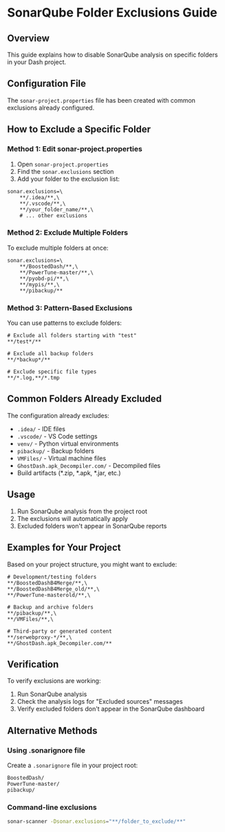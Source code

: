# SonarQube Folder Exclusions Guide

## Overview
This guide explains how to disable SonarQube analysis on specific folders in your Dash project.

## Configuration File
The `sonar-project.properties` file has been created with common exclusions already configured.

## How to Exclude a Specific Folder

### Method 1: Edit sonar-project.properties
1. Open `sonar-project.properties`
2. Find the `sonar.exclusions` section
3. Add your folder to the exclusion list:

```properties
sonar.exclusions=\
    **/.idea/**,\
    **/.vscode/**,\
    **/your_folder_name/**,\
    # ... other exclusions
```

### Method 2: Exclude Multiple Folders
To exclude multiple folders at once:

```properties
sonar.exclusions=\
    **/BoostedDash/**,\
    **/PowerTune-master/**,\
    **/pyobd-pi/**,\
    **/mypis/**,\
    **/pibackup/**
```

### Method 3: Pattern-Based Exclusions
You can use patterns to exclude folders:

```properties
# Exclude all folders starting with "test"
**/test*/**

# Exclude all backup folders
**/*backup*/**

# Exclude specific file types
**/*.log,**/*.tmp
```

## Common Folders Already Excluded
The configuration already excludes:
- `.idea/` - IDE files
- `.vscode/` - VS Code settings
- `venv/` - Python virtual environments
- `pibackup/` - Backup folders
- `VMFiles/` - Virtual machine files
- `GhostDash.apk_Decompiler.com/` - Decompiled files
- Build artifacts (*.zip, *.apk, *.jar, etc.)

## Usage
1. Run SonarQube analysis from the project root
2. The exclusions will automatically apply
3. Excluded folders won't appear in SonarQube reports

## Examples for Your Project
Based on your project structure, you might want to exclude:

```properties
# Development/testing folders
**/BoostedDashB4Merge/**,\
**/BoostedDashB4Merge_old/**,\
**/PowerTune-masterold/**,\

# Backup and archive folders
**/pibackup/**,\
**/VMFiles/**,\

# Third-party or generated content
**/serwebproxy-*/**,\
**/GhostDash.apk_Decompiler.com/**
```

## Verification
To verify exclusions are working:
1. Run SonarQube analysis
2. Check the analysis logs for "Excluded sources" messages
3. Verify excluded folders don't appear in the SonarQube dashboard

## Alternative Methods

### Using .sonarignore file
Create a `.sonarignore` file in your project root:
```
BoostedDash/
PowerTune-master/
pibackup/
```

### Command-line exclusions
```bash
sonar-scanner -Dsonar.exclusions="**/folder_to_exclude/**"
```